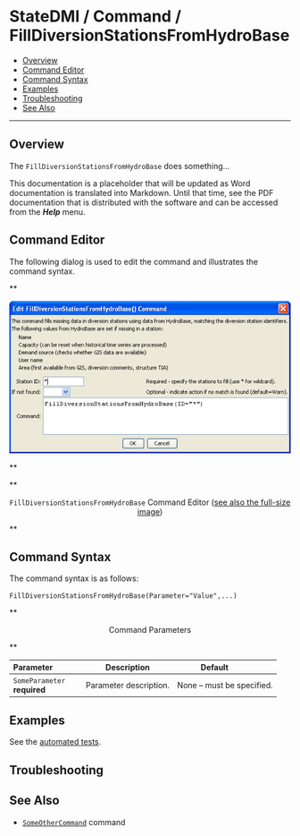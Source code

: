# StateDMI / Command / FillDiversionStationsFromHydroBase #

* [Overview](#overview)
* [Command Editor](#command-editor)
* [Command Syntax](#command-syntax)
* [Examples](#examples)
* [Troubleshooting](#troubleshooting)
* [See Also](#see-also)

-------------------------

## Overview ##

The `FillDiversionStationsFromHydroBase` does something...

This documentation is a placeholder that will be updated as Word documentation is translated into Markdown.
Until that time, see the PDF documentation that is distributed with the software and can be accessed
from the ***Help*** menu.

## Command Editor ##

The following dialog is used to edit the command and illustrates the command syntax.

**<p style="text-align: center;">
![FillDiversionStationsFromHydroBase](FillDiversionStationsFromHydroBase.png)
</p>**

**<p style="text-align: center;">
`FillDiversionStationsFromHydroBase` Command Editor (<a href="../FillDiversionStationsFromHydroBase.png">see also the full-size image</a>)
</p>**

## Command Syntax ##

The command syntax is as follows:

```text
FillDiversionStationsFromHydroBase(Parameter="Value",...)
```
**<p style="text-align: center;">
Command Parameters
</p>**

| **Parameter**&nbsp;&nbsp;&nbsp;&nbsp;&nbsp;&nbsp;&nbsp;&nbsp;&nbsp;&nbsp;&nbsp;&nbsp; | **Description** | **Default**&nbsp;&nbsp;&nbsp;&nbsp;&nbsp;&nbsp;&nbsp;&nbsp;&nbsp;&nbsp; |
| --------------|-----------------|----------------- |
|`SomeParameter`<br>**required**|Parameter description.|None – must be specified.|

## Examples ##

See the [automated tests](https://github.com/OpenCDSS/cdss-app-statedmi-test/tree/master/test/regression/commands/FillDiversionStationsFromHydroBase).

## Troubleshooting ##

## See Also ##

* [`SomeOtherCommand`](../SomeOtherCommand/SomeOtherCommand) command
